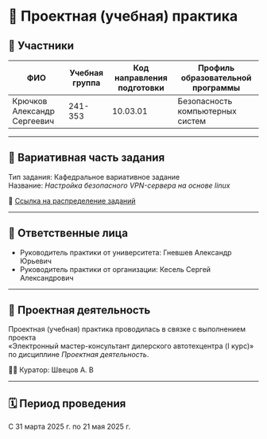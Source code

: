 # 📘 Проектная (учебная) практика

## 👥 Участники

| ФИО                         | Учебная группа | Код направления подготовки | Профиль образовательной программы       |
|----------------------------------|--------------------|--------------------------------|---------------------------------------------|
| Крючков Александр Сергеевич      | 241-353            | 10.03.01                       | Безопасность компьютерных систем            |
---

## 🧩 Вариативная часть задания

Тип задания: Кафедральное вариативное задание  
Название: *Настройка безопасного VPN-сервера на основе linux*

📎 [Ссылка на распределение заданий](https://docs.google.com/spreadsheets/d/e/2PACX-1vR_ZtqySS-Ozp3H3QZ-lBXXGKoroBFBGBPDlAVYCCwt2a9QvgdBblzaPhEJHrJ2PwCZ3YUY48_EOG-C/pubhtml?gid=1547202353&single=true)

---

## 👤 Ответственные лица

- Руководитель практики от университета: Гневшев Александр Юрьевич  
- Руководитель практики от организации: Кесель Сергей Александрович

---

## 🚀 Проектная деятельность

Проектная (учебная) практика проводилась в связке с выполнением проекта  
«Электронный мастер-консультант дилерского автотехцентра (I курс)» по дисциплине *Проектная деятельность*.

👨‍🏫 Куратор: Швецов А. В

---

## 🗓 Период проведения

С 31 марта 2025 г. по 21 мая 2025 г.

